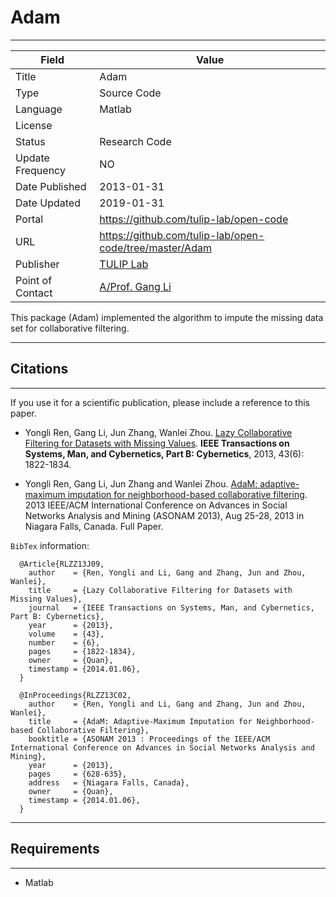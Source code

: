 # Adam
---

| Field | Value |
| --- | --- |
| Title | Adam |
| Type | Source Code |
| Language | Matlab |
| License |   |
| Status | Research Code |
| Update Frequency | NO |
| Date Published | 2013-01-31  |
| Date Updated |  2019-01-31 |
| Portal | https://github.com/tulip-lab/open-code |
| URL | https://github.com/tulip-lab/open-code/tree/master/Adam|
| Publisher |[TULIP Lab](http://www.tulip.org.au/) |
| Point of Contact |[A/Prof. Gang Li](https://github.com/tuliplab) |

This package (Adam) implemented the algorithm to impute the missing data set for collaborative filtering.

---
## Citations
---

If you use it for a scientific publication, please include a reference to this paper. 

* Yongli Ren, Gang Li, Jun Zhang, Wanlei Zhou. [Lazy Collaborative Filtering for Datasets with Missing Values](http://dx.doi.org/10.1109/TSMCB.2012.2231411). **IEEE Transactions on Systems, Man, and Cybernetics, Part B: Cybernetics**, 2013, 43(6): 1822-1834.
  
* Yongli Ren, Gang Li, Jun Zhang and Wanlei Zhou. [AdaM: adaptive-maximum imputation for neighborhood-based collaborative filtering](http://dx.doi.org/10.1145/2492517.2492565). 2013 IEEE/ACM International Conference on Advances in Social Networks Analysis and Mining (ASONAM 2013), Aug 25-28, 2013 in Niagara Falls, Canada. Full Paper.  

`BibTex` information:

      @Article{RLZZ13J09,
        author    = {Ren, Yongli and Li, Gang and Zhang, Jun and Zhou, Wanlei},
        title     = {Lazy Collaborative Filtering for Datasets with Missing Values},
        journal   = {IEEE Transactions on Systems, Man, and Cybernetics, Part B: Cybernetics},
        year      = {2013},
        volume    = {43},
        number    = {6},
        pages     = {1822-1834},
        owner     = {Quan},
        timestamp = {2014.01.06},
      }

      @InProceedings{RLZZ13C02,
        author    = {Ren, Yongli and Li, Gang and Zhang, Jun and Zhou, Wanlei},
        title     = {AdaM: Adaptive-Maximum Imputation for Neighborhood-based Collaborative Filtering},
        booktitle = {ASONAM 2013 : Proceedings of the IEEE/ACM International Conference on Advances in Social Networks Analysis and Mining},
        year      = {2013},
        pages     = {628-635},
        address   = {Niagara Falls, Canada},
        owner     = {Quan},
        timestamp = {2014.01.06},
      }

---
##  Requirements
---

* Matlab




